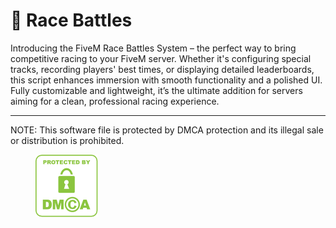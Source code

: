 # 🏁 Race Battles

Introducing the FiveM Race Battles System – the perfect way to bring competitive racing to your FiveM server. Whether it's configuring special tracks, recording players' best times, or displaying detailed leaderboards, this script enhances immersion with smooth functionality and a polished UI. Fully customizable and lightweight, it’s the ultimate addition for servers aiming for a clean, professional racing experience.

***

NOTE: This software file is protected by DMCA protection and its illegal sale or distribution is prohibited.

<figure><img src="../.gitbook/assets/image (13).png" alt=""><figcaption></figcaption></figure>